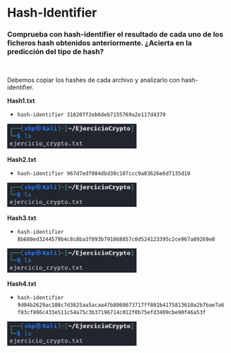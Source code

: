 <h1>Hash-Identifier</h1>

<h3>Comprueba con hash-identifier el resultado de cada uno de los ficheros hash obtenidos anteriormente. ¿Acierta en la predicción del tipo de hash?</h3>

<br>

Debemos copiar los hashes de cada archivo y analizarlo con hash-identifier.

**Hash1.txt**
- `hash-identifier 316207f2eb6deb7155769a2e117d4370`

 <img src="src/ls md5.png" alt="md5" width="300" />

**Hash2.txt**
- `hash-identifier 967d7edf084dbd30c107ccc9a03626e6d7135d10`

 <img src="src/ls md5.png" alt="md5" width="300" />

**Hash3.txt**
- `hash-identifier 8b680ed3244579b4c8c8ba3f893b791868857c0d524123395c2ce967a89269e0`

 <img src="src/ls md5.png" alt="md5" width="300" />

**Hash4.txt**
- `hash-identifier 9d04b2629ac108c7d3625aa5acaa47b8068673717ff801b4175813610a2b7bae7a6f83cf806c433e511c54a75c3b37196714c012f0b75efd3409cbe90f46a53f`

 <img src="src/ls md5.png" alt="md5" width="300" />
